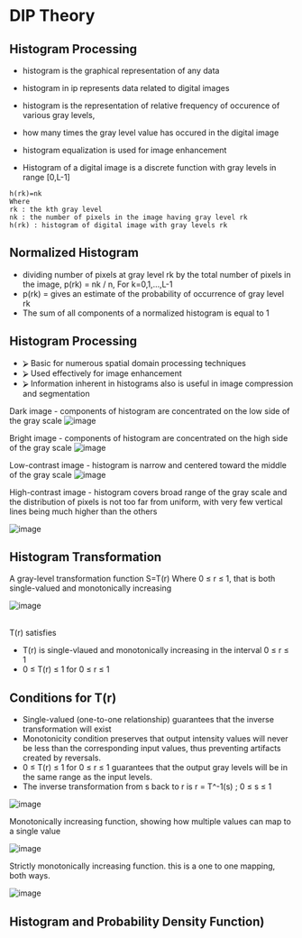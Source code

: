 # DIP Theory 


## Histogram Processing

- histogram is the graphical representation of any data
- histogram in ip represents data related to digital images
- histogram is the representation of relative frequency of occurence of various gray levels,
- how many times the gray level value has occured in the digital image
- histogram equalization is used for image enhancement

- Histogram of a digital image is a discrete function with gray levels in range [0,L-1] 

```
h(rk)=nk
Where
rk : the kth gray level
nk : the number of pixels in the image having gray level rk
h(rk) : histogram of digital image with gray levels rk
```

## Normalized Histogram

- dividing number of pixels at gray level rk by the total number of pixels in the image, p(rk) = nk / n, For k=0,1,...,L-1
- p(rk) = gives an estimate of the probability of occurrence of gray level rk
- The sum of all components of a normalized histogram is equal to 1

## Histogram Processing
- ⮚ Basic for numerous spatial domain processing techniques
- ⮚ Used effectively for image enhancement
- ⮚ Information inherent in histograms also is useful in image compression and segmentation

Dark image - components of histogram are concentrated on the low side of the gray scale
![image](https://user-images.githubusercontent.com/59027621/179795040-2222f1fc-4379-4896-be17-9ffce59210fd.png)



Bright image - components of histogram are concentrated on the high side of the gray scale
![image](https://user-images.githubusercontent.com/59027621/179795086-9ae6cabd-9bac-4d1f-b74b-ad3fe3d23e69.png)

Low-contrast image - histogram is narrow and centered toward the middle of the gray scale
![image](https://user-images.githubusercontent.com/59027621/179795338-79ccfd97-ee16-418f-a579-4b16bccf1839.png)

High-contrast image - histogram covers broad range of the gray scale and the distribution of pixels is not too far from uniform, with very few vertical lines being much higher than the others

![image](https://user-images.githubusercontent.com/59027621/179795483-999faa64-ee6f-4b58-b943-c464ee519bc1.png)

## Histogram Transformation

A gray-level transformation function S=T(r) Where 0 ≤ r ≤ 1, that is both single-valued and monotonically increasing

![image](https://user-images.githubusercontent.com/59027621/179798033-0c35fc3a-be14-4e37-8f5f-be5d47c82ea7.png)

<br>
T(r) satisfies
<br>

- T(r) is single-vlaued and monotonically increasing in the interval 0 ≤ r ≤ 1
- 0 ≤ T(r) ≤ 1 for 0 ≤ r ≤ 1

## Conditions for T(r)

- Single-valued (one-to-one relationship) guarantees that the inverse transformation will exist
- Monotonicity condition preserves that output intensity values will never be less than the corresponding input values, thus preventing artifacts created by reversals.
- 0 ≤ T(r) ≤ 1 for 0 ≤ r ≤ 1 guarantees that the output gray levels will be in the same range as the input levels.
- The inverse transformation from s back to r is r = T^-1(s) ; 0 ≤ s ≤ 1

![image](https://user-images.githubusercontent.com/59027621/179803004-b307787e-52ca-4f46-b526-34fad6448b48.png)

Monotonically increasing function, showing how multiple values can map to a single value

![image](https://user-images.githubusercontent.com/59027621/179804516-cead1d94-5521-4823-a5ac-49aac7d4dbce.png)

Strictly monotonically increasing function. this is a one to one mapping, both ways.

![image](https://user-images.githubusercontent.com/59027621/179804780-bad58f7f-d36c-4258-aa1e-9954146caeee.png)

## Histogram and Probability Density Function)
